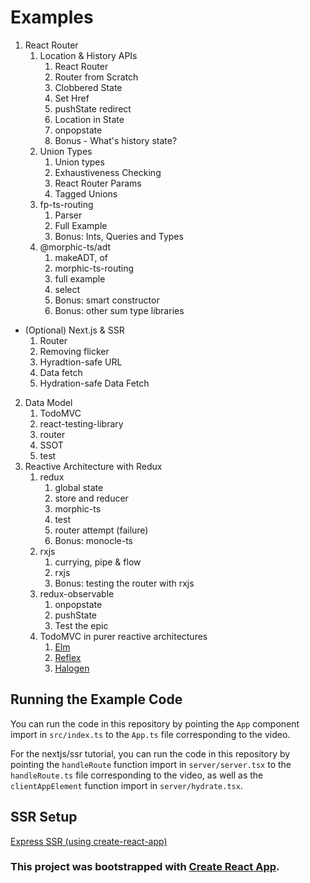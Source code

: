
# Examples
  1. React Router
      1. Location & History APIs
          1. React Router
          2. Router from Scratch
          3. Clobbered State
          4. Set Href
          5. pushState redirect
          6. Location in State
          7. onpopstate
          8. Bonus - What's history state?
      2. Union Types
          1. Union types
          2. Exhaustiveness Checking
          3. React Router Params
          4. Tagged Unions
      3. fp-ts-routing
          1. Parser
          2. Full Example
          3. Bonus: Ints, Queries and Types
      4. @morphic-ts/adt
          1. makeADT, of
          2. morphic-ts-routing
          3. full example
          4. select
          5. Bonus: smart constructor
          6. Bonus: other sum type libraries
  - (Optional) Next.js & SSR
      1. Router
      2. Removing flicker
      3. Hyradtion-safe URL
      4. Data fetch
      5. Hydration-safe Data Fetch
  2. Data Model
      1. TodoMVC
      2. react-testing-library
      3. router
      4. SSOT
      5. test
  3. Reactive Architecture with Redux
      1. redux
          1. global state
          2. store and reducer
          3. morphic-ts
          4. test
          5. router attempt (failure)
          6. Bonus: monocle-ts
      2. rxjs
          1. currying, pipe & flow
          2. rxjs
          3. Bonus: testing the router with rxjs
      3. redux-observable
          1. onpopstate
          2. pushState
          3. Test the epic
      4. TodoMVC in purer reactive architectures
          1. [Elm](https://github.com/kadikraman/elm-todo/blob/master/src/Main.elm)
          2. [Reflex](https://github.com/reflex-frp/reflex-todomvc/blob/develop/src/Reflex/TodoMVC.hs)
          3. [Halogen](https://github.com/holdenlee/halogen-todo/blob/master/src/Main.purs)

## Running the Example Code

You can run the code in this repository by pointing the `App` component import in `src/index.ts` to the `App.ts` file corresponding to the video.

For the nextjs/ssr tutorial, you can run the code in this repository by pointing the `handleRoute` function import in `server/server.tsx` to the `handleRoute.ts` file corresponding to the video, as well as the `clientAppElement` function import in `server/hydrate.tsx`.

## SSR Setup

[Express SSR (using create-react-app)](https://gist.github.com/anthonyjoeseph/bdcf9be5cfc515cad334b687237c1556)

### This project was bootstrapped with [Create React App](https://github.com/facebook/create-react-app).
